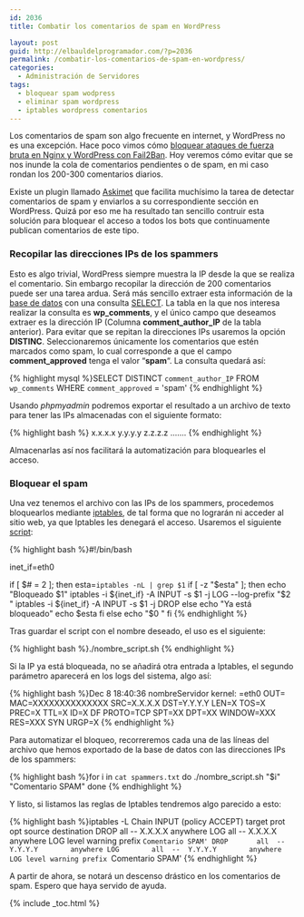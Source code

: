 ```yaml
---
id: 2036
title: Combatir los comentarios de spam en WordPress

layout: post
guid: http://elbauldelprogramador.com/?p=2036
permalink: /combatir-los-comentarios-de-spam-en-wordpress/
categories:
  - Administración de Servidores
tags:
  - bloquear spam wodpress
  - eliminar spam wordpress
  - iptables wordpress comentarios
---
```

Los comentarios de spam son algo frecuente en internet, y WordPress no es una excepción. Hace poco vimos cómo [bloquear ataques de fuerza bruta en Nginx y WordPress con Fail2Ban][1]. Hoy veremos cómo evitar que se nos inunde la cola de comentarios pendientes o de spam, en mi caso rondan los 200-300 comentarios diarios.

<!--more-->

Existe un plugin llamado <a href="http://akismet.com/" title="Plugins Askimet" target="_blank">Askimet</a> que facilita muchísimo la tarea de detectar comentarios de spam y enviarlos a su correspondiente sección en WordPress. Quizá por eso me ha resultado tan sencillo contruir esta solución para bloquear el acceso a todos los bots que continuamente publican comentarios de este tipo.

### Recopilar las direcciones IPs de los spammers

Esto es algo trivial, WordPress siempre muestra la IP desde la que se realiza el comentario. Sin embargo recopilar la dirección de 200 comentarios puede ser una tarea ardua. Será más sencillo extraer esta información de la [base de datos][2] con una consulta [SELECT][3]. La tabla en la que nos interesa realizar la consulta es **wp_comments**, y el único campo que deseamos extraer es la dirección IP (Columna **comment\_author\_IP** de la tabla anterior). Para evitar que se repitan la direcciones IPs usaremos la opción **DISTINC**. Seleccionaremos únicamente los comentarios que estén marcados como spam, lo cual corresponde a que el campo **comment_approved** tenga el valor &#8220;**spam**&#8220;. La consulta quedará así:

{% highlight mysql %}SELECT DISTINCT  `comment_author_IP`
FROM  `wp_comments`
WHERE  `comment_approved` =  'spam'
{% endhighlight %}

Usando *phpmyadmin* podremos exportar el resultado a un archivo de texto para tener las IPs almacenadas con el siguiente formato:

{% highlight bash %}
x.x.x.x
y.y.y.y
z.z.z.z
.......
{% endhighlight %}

Almacenarlas así nos facilitará la automatización para bloquearles el acceso.

### Bloquear el spam

Una vez tenemos el archivo con las IPs de los spammers, procedemos bloquearlos mediante [iptables][4], de tal forma que no lograrán ni acceder al sitio web, ya que Iptables les denegará el acceso. Usaremos el siguiente [script][5]:

{% highlight bash %}#!/bin/bash

inet_if=eth0

if [ $# = 2 ]; then
    esta=`iptables -nL | grep $1`
    if [ -z "$esta" ]; then
        echo "Bloqueado $1"
        iptables -i ${inet_if} -A INPUT -s $1 -j LOG --log-prefix "$2 "
        iptables -i ${inet_if} -A INPUT -s $1 -j DROP
    else
        echo "Ya está bloqueado"
        echo $esta
    fi
else
    echo "$0 <ip> <Comentario>"
fi
{% endhighlight %}

Tras guardar el script con el nombre deseado, el uso es el siguiente:

{% highlight bash %}./nombre_script.sh <IP> <mensaje en el log>
{% endhighlight %}

Si la IP ya está bloqueada, no se añadirá otra entrada a Iptables, el segundo parámetro aparecerá en los logs del sistema, algo así:

{% highlight bash %}Dec  8 18:40:36 nombreServidor kernel: <MENSAJE EN EL LOG>=eth0 OUT= MAC=XXXXXXXXXXXXXX SRC=X.X.X.X DST=Y.Y.Y.Y LEN=X TOS=X PREC=X TTL=X ID=X DF PROTO=TCP SPT=XX DPT=XX WINDOW=XXX RES=XXX SYN URGP=X
{% endhighlight %}

Para automatizar el bloqueo, recorreremos cada una de las líneas del archivo que hemos exportado de la base de datos con las direcciones IPs de los spammers:

{% highlight bash %}for i in `cat spammers.txt`
do
   ./nombre_script.sh "$i" "Comentario SPAM"
done
{% endhighlight %}

Y listo, si listamos las reglas de Iptables tendremos algo parecido a esto:

{% highlight bash %}iptables -L
Chain INPUT (policy ACCEPT)
target     prot opt source               destination
DROP       all  --  X.X.X.X        anywhere
LOG        all  --  X.X.X.X        anywhere            LOG level warning prefix `Comentario SPAM'
DROP       all  --  Y.Y.Y.Y        anywhere
LOG        all  --  Y.Y.Y.Y        anywhere            LOG level warning prefix `Comentario SPAM'
{% endhighlight %}

A partir de ahora, se notará un descenso drástico en los comentarios de spam. Espero que haya servido de ayuda.



 [1]: http://elbauldelprogramador.com/administracion-de-servidores/bloquear-ataques-de-fuerza-bruta-en-nginx-y-wordpress-con-fail2ban/ "Bloquear ataques de fuerza bruta en Nginx y WordPress con Fail2Ban"
 [2]: http://elbauldelprogramador.com/bases-de-datos/ "Bases de Datos"
 [3]: http://elbauldelprogramador.com/consulta-de-datos-clausula-select/ "Consulta de Datos – Cláusula Select"
 [4]: http://elbauldelprogramador.com/20-ejemplos-de-iptables-para-sysadmins/ "20 ejemplos de iptables para SysAdmins novatos"
 [5]: http://elbauldelprogramador.com/ "Scripts del blog"


{% include _toc.html %}
